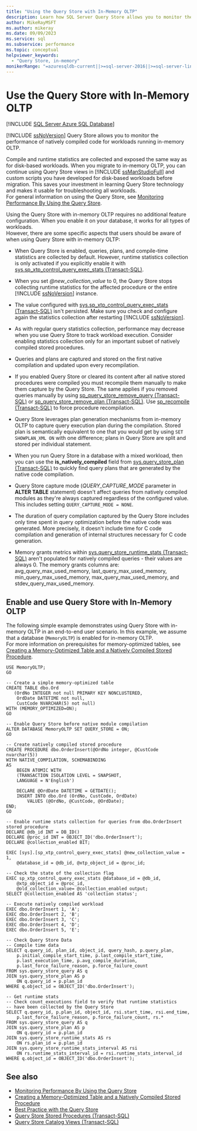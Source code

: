```yaml
---
title: "Using the Query Store with In-Memory OLTP"
description: Learn how SQL Server Query Store allows you to monitor the performance of natively compiled code for workloads running in-memory OLTP.
author: MikeRayMSFT
ms.author: mikeray
ms.date: 09/09/2023
ms.service: sql
ms.subservice: performance
ms.topic: conceptual
helpviewer_keywords:
  - "Query Store, in-memory"
monikerRange: "=azuresqldb-current||>=sql-server-2016||>=sql-server-linux-2017||=azuresqldb-mi-current"
---
```


# Use the Query Store with In-Memory OLTP

[!INCLUDE [SQL Server Azure SQL Database](../../includes/applies-to-version/sql-asdb.md)]

[!INCLUDE [ssNoVersion](../../includes/ssnoversion-md.md)] Query Store allows you to monitor the performance of natively compiled code for workloads running in-memory OLTP.

Compile and runtime statistics are collected and exposed the same way as for disk-based workloads.
When you migrate to in-memory OLTP, you can continue using Query Store views in [!INCLUDE [ssManStudioFull](../../includes/ssmanstudiofull-md.md)] and custom scripts you have developed for disk-based workloads before migration. This saves your investment in learning Query Store technology and makes it usable for troubleshooting all workloads.  
For general information on using the Query Store, see [Monitoring Performance By Using the Query Store](../../relational-databases/performance/monitoring-performance-by-using-the-query-store.md).

Using the Query Store with in-memory OLTP requires no additional feature configuration. When you enable it on your database, it works for all types of workloads.  
However, there are some specific aspects that users should be aware of when using Query Store with in-memory OLTP:

- When Query Store is enabled, queries, plans, and compile-time statistics are collected by default. However, runtime statistics collection is only activated if you explicitly enable it with  [sys.sp_xtp_control_query_exec_stats (Transact-SQL)](../../relational-databases/system-stored-procedures/sys-sp-xtp-control-query-exec-stats-transact-sql.md).

- When you set *\@new_collection_value* to 0, the Query Store stops collecting runtime statistics for the affected procedure or the entire [!INCLUDE [ssNoVersion](../../includes/ssnoversion-md.md)] instance.

- The value configured with [sys.sp_xtp_control_query_exec_stats (Transact-SQL)](../../relational-databases/system-stored-procedures/sys-sp-xtp-control-query-exec-stats-transact-sql.md) isn't persisted. Make sure you check and configure again the statistics collection after restarting [!INCLUDE [ssNoVersion](../../includes/ssnoversion-md.md)].

- As with regular query statistics collection, performance may decrease when you use Query Store to track workload execution. Consider enabling statistics collection only for an important subset of natively compiled stored procedures.

- Queries and plans are captured and stored on the first native compilation and updated upon every recompilation.

- If you enabled Query Store or cleared its content after all native stored procedures were compiled you must recompile them manually to make them capture by the Query Store. The same applies if you removed queries manually by using [sp_query_store_remove_query (Transact-SQL)](../../relational-databases/system-stored-procedures/sp-query-store-remove-query-transact-sql.md) or [sp_query_store_remove_plan (Transact-SQL)](../../relational-databases/system-stored-procedures/sp-query-store-remove-plan-transact-sql.md). Use [sp_recompile (Transact-SQL)](../../relational-databases/system-stored-procedures/sp-recompile-transact-sql.md) to force procedure recompilation.

- Query Store leverages plan generation mechanisms from in-memory OLTP to capture query execution plan during the compilation. Stored plan is semantically equivalent to one that you would get by using `SET SHOWPLAN_XML ON` with one difference; plans in Query Store are split and stored per individual statement.

- When you run Query Store in a database with a mixed workload, then you can use the **is_natively_compiled** field from [sys.query_store_plan (Transact-SQL)](../../relational-databases/system-catalog-views/sys-query-store-plan-transact-sql.md) to quickly find query plans that are generated by the native code compilation.

- Query Store capture mode (*QUERY_CAPTURE_MODE* parameter in **ALTER TABLE** statement) doesn't affect queries from natively compiled modules as they're always captured regardless of the configured value. This includes setting `QUERY_CAPTURE_MODE = NONE`.

- The duration of query compilation captured by the Query Store includes only time spent in query optimization before the native code was generated. More precisely, it doesn't include time for C code compilation and generation of internal structures necessary for C code generation.

- Memory grants metrics within [sys.query_store_runtime_stats (Transact-SQL)](../../relational-databases/system-catalog-views/sys-query-store-runtime-stats-transact-sql.md) aren't populated for natively compiled queries - their values are always 0. The memory grants columns are: avg_query_max_used_memory, last_query_max_used_memory, min_query_max_used_memory, max_query_max_used_memory, and stdev_query_max_used_memory.

## Enable and use Query Store with In-Memory OLTP

The following simple example demonstrates using Query Store with in-memory OLTP in an end-to-end user scenario. In this example, we assume that a  database (`MemoryOLTP`) is enabled for in-memory OLTP.  
    For more information on prerequisites for memory-optimized tables, see [Creating a Memory-Optimized Table and a Natively Compiled Stored Procedure](../../relational-databases/in-memory-oltp/creating-a-memory-optimized-table-and-a-natively-compiled-stored-procedure.md).

```
USE MemoryOLTP;
GO

-- Create a simple memory-optimized table
CREATE TABLE dbo.Ord
   (OrdNo INTEGER not null PRIMARY KEY NONCLUSTERED,
    OrdDate DATETIME not null,
    CustCode NVARCHAR(5) not null)
WITH (MEMORY_OPTIMIZED=ON);
GO

-- Enable Query Store before native module compilation
ALTER DATABASE MemoryOLTP SET QUERY_STORE = ON;
GO

-- Create natively compiled stored procedure
CREATE PROCEDURE dbo.OrderInsert(@OrdNo integer, @CustCode nvarchar(5))
WITH NATIVE_COMPILATION, SCHEMABINDING
AS
    BEGIN ATOMIC WITH
    (TRANSACTION ISOLATION LEVEL = SNAPSHOT,
    LANGUAGE = N'English')

    DECLARE @OrdDate DATETIME = GETDATE();
    INSERT INTO dbo.Ord (OrdNo, CustCode, OrdDate)
        VALUES (@OrdNo, @CustCode, @OrdDate);
END;
GO

-- Enable runtime stats collection for queries from dbo.OrderInsert stored procedure
DECLARE @db_id INT = DB_ID()
DECLARE @proc_id INT = OBJECT_ID('dbo.OrderInsert');
DECLARE @collection_enabled BIT;

EXEC [sys].[sp_xtp_control_query_exec_stats] @new_collection_value = 1,
    @database_id = @db_id, @xtp_object_id = @proc_id;

-- Check the state of the collection flag
EXEC sp_xtp_control_query_exec_stats @database_id = @db_id,
    @xtp_object_id = @proc_id,
    @old_collection_value= @collection_enabled output;
SELECT @collection_enabled AS 'collection status';

-- Execute natively compiled workload
EXEC dbo.OrderInsert 1, 'A';
EXEC dbo.OrderInsert 2, 'B';
EXEC dbo.OrderInsert 3, 'C';
EXEC dbo.OrderInsert 4, 'D';
EXEC dbo.OrderInsert 5, 'E';

-- Check Query Store Data
-- Compile time data
SELECT q.query_id, plan_id, object_id, query_hash, p.query_plan,
    p.initial_compile_start_time, p.last_compile_start_time,
    p.last_execution_time, p.avg_compile_duration,
    p.last_force_failure_reason, p.force_failure_count
FROM sys.query_store_query AS q
JOIN sys.query_store_plan AS p
    ON q.query_id = p.plan_id
WHERE q.object_id = OBJECT_ID('dbo.OrderInsert');

-- Get runtime stats
-- Check count_executions field to verify that runtime statistics
-- have been collected by the Query Store
SELECT q.query_id, p.plan_id, object_id, rsi.start_time, rsi.end_time,
    p.last_force_failure_reason, p.force_failure_count, rs.*
FROM sys.query_store_query AS q
JOIN sys.query_store_plan AS p
    ON q.query_id = p.plan_id
JOIN sys.query_store_runtime_stats AS rs
    ON rs.plan_id = p.plan_id
JOIN sys.query_store_runtime_stats_interval AS rsi
    ON rs.runtime_stats_interval_id = rsi.runtime_stats_interval_id
WHERE q.object_id = OBJECT_ID('dbo.OrderInsert');
```

## See also

- [Monitoring Performance By Using the Query Store](../../relational-databases/performance/monitoring-performance-by-using-the-query-store.md)
- [Creating a Memory-Optimized Table and a Natively Compiled Stored Procedure](../../relational-databases/in-memory-oltp/creating-a-memory-optimized-table-and-a-natively-compiled-stored-procedure.md)
- [Best Practice with the Query Store](../../relational-databases/performance/best-practice-with-the-query-store.md)
- [Query Store Stored Procedures (Transact-SQL)](../../relational-databases/system-stored-procedures/query-store-stored-procedures-transact-sql.md)
- [Query Store Catalog Views (Transact-SQL)](../../relational-databases/system-catalog-views/query-store-catalog-views-transact-sql.md)